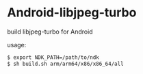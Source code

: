 # Android-libjpeg-turbo
build libjpeg-turbo for Android


usage: 

```bash
$ export NDK_PATH=/path/to/ndk
$ sh build.sh arm/arm64/x86/x86_64/all
```




